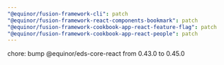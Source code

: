 ```yaml
---
"@equinor/fusion-framework-cli": patch
"@equinor/fusion-framework-react-components-bookmark": patch
"@equinor/fusion-framework-cookbook-app-react-feature-flag": patch
"@equinor/fusion-framework-cookbook-app-react-people": patch
---
```


chore: bump @equinor/eds-core-react from 0.43.0 to 0.45.0
